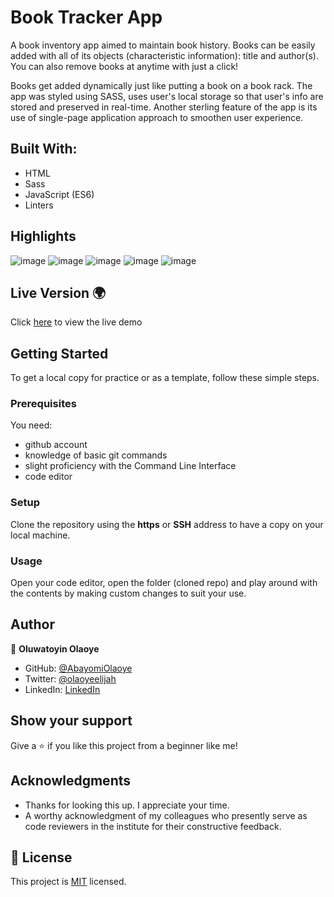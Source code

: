 # Book Tracker App
A book inventory app aimed to maintain book history. Books can be easily added with all of its objects (characteristic information): title and author(s).
You can also remove books at anytime with just a click!

Books get added dynamically just like putting a book on a book rack.
The app was styled using SASS, uses user's local storage so that user's info are stored and preserved in real-time.
Another sterling feature of the app is its use of single-page application approach to smoothen user experience.

## Built With:

- HTML
- Sass
- JavaScript (ES6)
- Linters

## Highlights
![image](https://user-images.githubusercontent.com/99715640/195868250-7e942a35-1ab2-4af6-be16-4e5a2c1aabc7.png)
![image](https://user-images.githubusercontent.com/99715640/195868761-d15b0be7-f982-4369-a8fb-473aa98cd172.png)
![image](https://user-images.githubusercontent.com/99715640/195868948-3ff66955-df4d-41d9-8c02-9a05a87469a1.png)
![image](https://user-images.githubusercontent.com/99715640/195869069-0452f1db-667c-441e-a46d-e8b0ded550af.png)
![image](https://user-images.githubusercontent.com/99715640/195869188-37c85f1d-2756-407e-854d-8aa75491fe88.png)

## Live Version 🌍
Click [here](https://abayomiolaoye.github.io/book_tracker/) to view the live demo

## Getting Started 

To get a local copy for practice or as a template, follow these simple steps.

### Prerequisites
You need:
- github account
- knowledge of basic git commands
- slight proficiency with the Command Line Interface
- code editor

### Setup
Clone the repository using the **https** or **SSH** address to have a copy on your local machine.

### Usage
Open your code editor, open the folder (cloned repo) and play around with the contents by making custom changes to suit your use.

## Author

👤 **Oluwatoyin Olaoye**

- GitHub: [@AbayomiOlaoye](https://github.com/AbayomiOlaoye)
- Twitter: [@olaoyeelijah](https://twitter.com/olaoyeelijah)
- LinkedIn: [LinkedIn](https://linkedin.com/in/oluwatoyinolaoye/)


## Show your support 

Give a ⭐️ if you like this project from a beginner like me!

## Acknowledgments

- Thanks for looking this up. I appreciate your time.
- A worthy acknowledgment of my colleagues who presently serve as code reviewers in the institute for their constructive feedback.

## 📝 License

This project is [MIT](./LICENSE) licensed.
